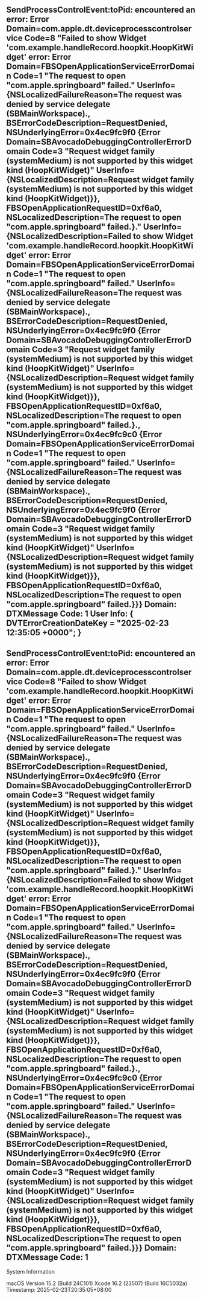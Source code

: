 SendProcessControlEvent:toPid: encountered an error: Error Domain=com.apple.dt.deviceprocesscontrolservice Code=8 "Failed to show Widget 'com.example.handleRecord.hoopkit.HoopKitWidget' error: Error Domain=FBSOpenApplicationServiceErrorDomain Code=1 "The request to open "com.apple.springboard" failed." UserInfo={NSLocalizedFailureReason=The request was denied by service delegate (SBMainWorkspace)., BSErrorCodeDescription=RequestDenied, NSUnderlyingError=0x4ec9fc9f0 {Error Domain=SBAvocadoDebuggingControllerErrorDomain Code=3 "Request widget family (systemMedium) is not supported by this widget kind (HoopKitWidget)" UserInfo={NSLocalizedDescription=Request widget family (systemMedium) is not supported by this widget kind (HoopKitWidget)}}, FBSOpenApplicationRequestID=0xf6a0, NSLocalizedDescription=The request to open "com.apple.springboard" failed.}." UserInfo={NSLocalizedDescription=Failed to show Widget 'com.example.handleRecord.hoopkit.HoopKitWidget' error: Error Domain=FBSOpenApplicationServiceErrorDomain Code=1 "The request to open "com.apple.springboard" failed." UserInfo={NSLocalizedFailureReason=The request was denied by service delegate (SBMainWorkspace)., BSErrorCodeDescription=RequestDenied, NSUnderlyingError=0x4ec9fc9f0 {Error Domain=SBAvocadoDebuggingControllerErrorDomain Code=3 "Request widget family (systemMedium) is not supported by this widget kind (HoopKitWidget)" UserInfo={NSLocalizedDescription=Request widget family (systemMedium) is not supported by this widget kind (HoopKitWidget)}}, FBSOpenApplicationRequestID=0xf6a0, NSLocalizedDescription=The request to open "com.apple.springboard" failed.}., NSUnderlyingError=0x4ec9fc9c0 {Error Domain=FBSOpenApplicationServiceErrorDomain Code=1 "The request to open "com.apple.springboard" failed." UserInfo={NSLocalizedFailureReason=The request was denied by service delegate (SBMainWorkspace)., BSErrorCodeDescription=RequestDenied, NSUnderlyingError=0x4ec9fc9f0 {Error Domain=SBAvocadoDebuggingControllerErrorDomain Code=3 "Request widget family (systemMedium) is not supported by this widget kind (HoopKitWidget)" UserInfo={NSLocalizedDescription=Request widget family (systemMedium) is not supported by this widget kind (HoopKitWidget)}}, FBSOpenApplicationRequestID=0xf6a0, NSLocalizedDescription=The request to open "com.apple.springboard" failed.}}}
Domain: DTXMessage
Code: 1
User Info: {
    DVTErrorCreationDateKey = "2025-02-23 12:35:05 +0000";
}
--
SendProcessControlEvent:toPid: encountered an error: Error Domain=com.apple.dt.deviceprocesscontrolservice Code=8 "Failed to show Widget 'com.example.handleRecord.hoopkit.HoopKitWidget' error: Error Domain=FBSOpenApplicationServiceErrorDomain Code=1 "The request to open "com.apple.springboard" failed." UserInfo={NSLocalizedFailureReason=The request was denied by service delegate (SBMainWorkspace)., BSErrorCodeDescription=RequestDenied, NSUnderlyingError=0x4ec9fc9f0 {Error Domain=SBAvocadoDebuggingControllerErrorDomain Code=3 "Request widget family (systemMedium) is not supported by this widget kind (HoopKitWidget)" UserInfo={NSLocalizedDescription=Request widget family (systemMedium) is not supported by this widget kind (HoopKitWidget)}}, FBSOpenApplicationRequestID=0xf6a0, NSLocalizedDescription=The request to open "com.apple.springboard" failed.}." UserInfo={NSLocalizedDescription=Failed to show Widget 'com.example.handleRecord.hoopkit.HoopKitWidget' error: Error Domain=FBSOpenApplicationServiceErrorDomain Code=1 "The request to open "com.apple.springboard" failed." UserInfo={NSLocalizedFailureReason=The request was denied by service delegate (SBMainWorkspace)., BSErrorCodeDescription=RequestDenied, NSUnderlyingError=0x4ec9fc9f0 {Error Domain=SBAvocadoDebuggingControllerErrorDomain Code=3 "Request widget family (systemMedium) is not supported by this widget kind (HoopKitWidget)" UserInfo={NSLocalizedDescription=Request widget family (systemMedium) is not supported by this widget kind (HoopKitWidget)}}, FBSOpenApplicationRequestID=0xf6a0, NSLocalizedDescription=The request to open "com.apple.springboard" failed.}., NSUnderlyingError=0x4ec9fc9c0 {Error Domain=FBSOpenApplicationServiceErrorDomain Code=1 "The request to open "com.apple.springboard" failed." UserInfo={NSLocalizedFailureReason=The request was denied by service delegate (SBMainWorkspace)., BSErrorCodeDescription=RequestDenied, NSUnderlyingError=0x4ec9fc9f0 {Error Domain=SBAvocadoDebuggingControllerErrorDomain Code=3 "Request widget family (systemMedium) is not supported by this widget kind (HoopKitWidget)" UserInfo={NSLocalizedDescription=Request widget family (systemMedium) is not supported by this widget kind (HoopKitWidget)}}, FBSOpenApplicationRequestID=0xf6a0, NSLocalizedDescription=The request to open "com.apple.springboard" failed.}}}
Domain: DTXMessage
Code: 1
--


System Information

macOS Version 15.2 (Build 24C101)
Xcode 16.2 (23507) (Build 16C5032a)
Timestamp: 2025-02-23T20:35:05+08:00